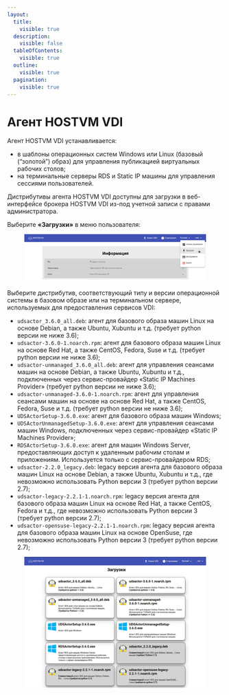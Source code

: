 ```yaml
---
layout:
  title:
    visible: true
  description:
    visible: false
  tableOfContents:
    visible: true
  outline:
    visible: true
  pagination:
    visible: true
---
```


# Агент HOSTVM VDI

Агент HOSTVM VDI устанавливается:

* в шаблоны операционных систем Windows или Linux (базовый (“золотой”) образ) для управления публикацией виртуальных рабочих столов;
* на терминальные серверы RDS и Static IP машины для управления сессиями пользователей.

Дистрибутивы агента HOSTVM VDI доступны для загрузки в веб-интерфейсе брокера HOSTVM VDI из-под учетной записи с правами администратора.

Выберите **«Загрузки»** в меню пользователя:

<figure><img src="../../../.gitbook/assets/actor-1.png" alt=""><figcaption></figcaption></figure>

Выберите дистрибутив, соответствующий типу и версии операционной системы в базовом образе или на терминальном сервере, используемых для предоставления сервисов VDI:

* `udsactor_3.6.0_all.deb`: агент для базового образа машин Linux на основе Debian, а также Ubuntu, Xubuntu и т.д. (требует python версии не ниже 3.6);
* `udsactor-3.6.0-1.noarch.rpm`: агент для базового образа машин Linux на основе Red Hat, а также CentOS, Fedora, Suse и т.д. (требует python версии не ниже 3.6);
* `udsactor-unmanaged_3.6.0_all.deb`: агент для управления сеансами машин на основе Debian, а также Ubuntu, Xubuntu и т.д., подключенных через сервис-провайдер «Static IP Machines Provider» (требует python версии не ниже 3.6);
* `udsactor-unmanaged-3.6.0-1.noarch.rpm`: агент для управления сеансами машин на основе на основе Red Hat, а также CentOS, Fedora, Suse и т.д. (требует python версии не ниже 3.6);
* `UDSActorSetup-3.6.0.exe`: агент для базового образа машин Windows;
* `UDSActorUnmanagedSetup-3.6.0.exe`: агент для управления сеансами машин Windows, подключенных через сервис-провайдер «Static IP Machines Provider»;
* `RDSActorSetup-3.6.0.exe`: агент для машин Windows Server, предоставляющих доступ к удаленным рабочим столам и приложениям. Используется только с сервис-провайдером RDS;
* `udsactor-2.2.0_legacy.deb`: legacy версия агента для базового образа машин Linux на основе Debian, а также Ubuntu, Xubuntu и т.д., где невозможно использовать Python версии 3 (требует python версии 2.7);
* `udsactor-legacy-2.2.1-1.noarch.rpm`: legacy версия агента для базового образа машин Linux на основе Red Hat, а также CentOS, Fedora и т.д., где невозможно использовать Python версии 3 (требует python версии 2.7);
* `udsactor-opensuse-legacy-2.2.1-1.noarch.rpm`: legacy версия агента для базового образа машин Linux на основе OpenSuse, где невозможно использовать Python версии 3 (требует python версии 2.7);

<figure><img src="../../../.gitbook/assets/actor-2.png" alt=""><figcaption></figcaption></figure>

